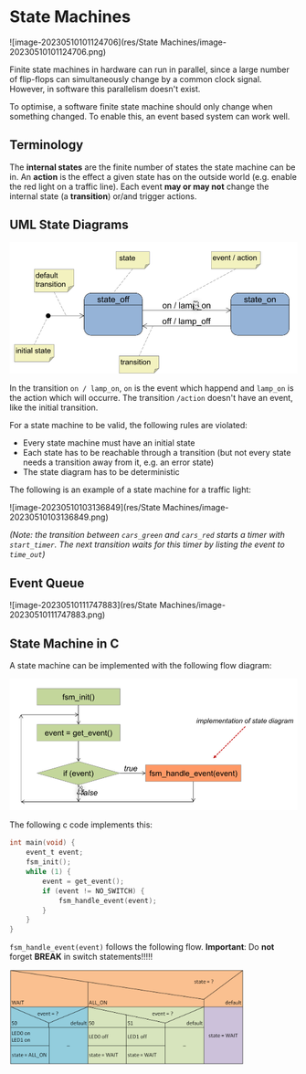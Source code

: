 # State Machines

![image-20230510101124706](res/State Machines/image-20230510101124706.png)

Finite state machines in hardware can run in parallel, since a large number of flip-flops can simultaneously change by a common clock signal. However, in software this parallelism doesn't exist. 

To optimise, a software finite state machine should only change when something changed. To enable this, an event based system can work well.

## Terminology

The **internal states** are the finite number of states the state machine can be in. An **action** is the effect a given state has on the outside world (e.g. enable the red light on a traffic line). Each event **may or may not** change the internal state  (a **transition**) or/and trigger actions.

## UML State Diagrams

<img src="res/State Machines/image-20230510101935101.png" alt="image-20230510101935101" style="zoom:67%;" />

In the transition `on / lamp_on`, `on` is the event which happend and `lamp_on` is the action which will occurre. The transition `/action` doesn't have an event, like the initial transition.

For a state machine to be valid, the following rules are violated:

* Every state machine must have an initial state
* Each state has to be reachable through a transition (but not every state needs a transition away from it, e.g. an error state)
* The state diagram has to be deterministic

The following is an example of a state machine for a traffic light:

![image-20230510103136849](res/State Machines/image-20230510103136849.png)

*(Note: the transition between `cars_green` and `cars_red` starts a timer with `start_timer`. The next transition waits for this timer by listing the event to `time_out`)*

## Event Queue

![image-20230510111747883](res/State Machines/image-20230510111747883.png)

## State Machine in C

A state machine can be implemented with the following flow diagram:

<img src="res/State Machines/image-20230607132903213.png" alt="image-20230607132903213" style="zoom:67%;" />

The following c code implements this:

```c
int main(void) {
    event_t event;
    fsm_init();
    while (1) {
        event = get_event();
        if (event != NO_SWITCH) {
        	fsm_handle_event(event);
        }
    }
}
```

`fsm_handle_event(event)` follows the following flow. **Important**: Do **not** forget **BREAK** in switch statements!!!!!

<img src="res/State Machines/image-20230607133355924.png" alt="image-20230607133355924" style="zoom:40%;" />